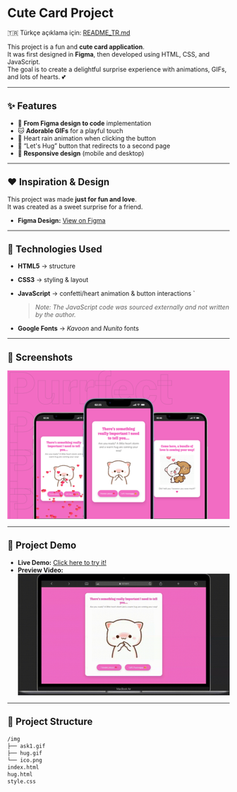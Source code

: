 # Cute Card Project

🇹🇷 Türkçe açıklama için: [README_TR.md](./readme_TR.md)

This project is a fun and **cute card application**.  
It was first designed in **Figma**, then developed using HTML, CSS, and JavaScript.  
The goal is to create a delightful surprise experience with animations, GIFs, and lots of hearts. 💕  

---

## ✨ Features
- 🎨 **From Figma design to code** implementation  
- 🐱 **Adorable GIFs** for a playful touch  
- 💖 Heart rain animation when clicking the button  
- 🤗 “Let's Hug” button that redirects to a second page  
- 📱 **Responsive design** (mobile and desktop)  

---

## ❤️ Inspiration & Design
This project was made **just for fun and love**.  
It was created as a sweet surprise for a friend.  

- **Figma Design:** [View on Figma](https://www.figma.com/@tugcekarakus)

---

## 🚀 Technologies Used
- **HTML5** → structure  
- **CSS3** → styling & layout  
- **JavaScript** → confetti/heart animation & button interactions `

  > *Note: The JavaScript code was sourced externally and not written by the author.*  
- **Google Fonts** → *Kavoon* and *Nunito* fonts  

---

## 📸 Screenshots
![Project Screenshots](../purrrfec-love-card/img/screenshots.png)  

---


## 🎥 Project Demo
- **Live Demo:** [Click here to try it!](https://purrrfectlovecard.netlify.app/)  
- **Preview Video:**  
  ![Project Video](../purrrfec-love-card/img/purrfect-love-video.gif)  

---

## 📂 Project Structure
```
/img
├── ask1.gif
├── hug.gif
└── ico.png
index.html
hug.html
style.css

```